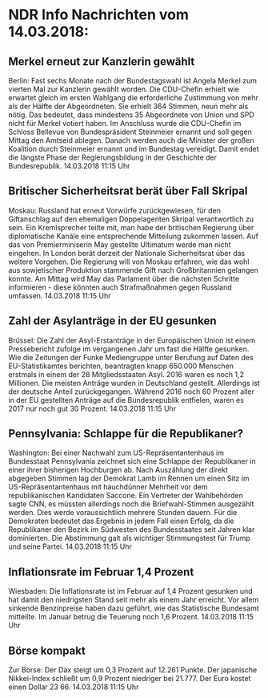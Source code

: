 # NDR Info Nachrichten vom 14.03.2018:


## Merkel erneut zur Kanzlerin gewählt
Berlin: Fast sechs Monate nach der Bundestagswahl ist Angela Merkel zum vierten Mal zur Kanzlerin gewählt worden. Die CDU-Chefin erhielt wie erwartet gleich im ersten Wahlgang die erforderliche Zustimmung von mehr als der Hälfte der Abgeordneten. Sie erhielt 364 Stimmen, neun mehr als nötig. Das bedeutet, dass mindestens 35 Abgeordnete von Union und SPD nicht für Merkel votiert haben. Im Anschluss wurde die CDU-Chefin im Schloss Bellevue von Bundespräsident Steinmeier ernannt und soll gegen Mittag den Amtseid ablegen. Danach werden auch die Minister der großen Koalition durch Steinmeier ernannt und im Bundestag vereidigt. Damit endet die längste Phase der Regierungsbildung in der Geschichte der Bundesrepublik. 14.03.2018 11:15 Uhr 

## Britischer Sicherheitsrat berät über Fall Skripal
Moskau:	Russland hat erneut Vorwürfe zurückgewiesen, für den Giftanschlag auf den ehemaligen Doppelagenten Skripal verantwortlich zu sein. Ein Kremlsprecher teilte mit, man habe der britischen Regierung über diplomatische Kanäle eine entsprechende Mitteilung zukommen lassen. Auf das von Premierminiserin May gestellte Ultimatum werde man nicht eingehen. In London berät derzeit der Nationale Sicherheitsrat über das weitere Vorgehen. Die Regierung will von Moskau erfahren, wie das wohl aus sowjetischer Produktion stammende Gift nach Großbritannien gelangen konnte. Am Mittag wird May das Parlament über die nächsten Schritte informieren - diese könnten auch Strafmaßnahmen gegen Russland umfassen. 14.03.2018 11:15 Uhr 

## Zahl der Asylanträge in der EU gesunken
Brüssel: Die Zahl der Asyl-Erstanträge in der Europäischen Union ist einem Pressebericht zufolge im vergangenen Jahr um fast die Hälfte gesunken. Wie die Zeitungen der Funke Mediengruppe unter Berufung auf Daten des EU-Statistikamtes berichten, beantragten knapp 650.000 Menschen erstmals in einem der 28 Mitgliedsstaaten Asyl. 2016 waren es noch 1,2 Millionen. Die meisten Anträge wurden in Deutschland gestellt. Allerdings ist der deutsche Anteil zurückgegangen. Während 2016 noch 60 Prozent aller in der EU gestellten Anträge auf die Bundesrepublik entfielen, waren es 2017 nur noch gut 30 Prozent. 14.03.2018 11:15 Uhr 

## Pennsylvania: Schlappe für die Republikaner?
Washington: Bei einer Nachwahl zum US-Repräsentantenhaus im Bundesstaat Pennsylvania zeichnet sich eine Schlappe der Republikaner in einer ihrer bisherigen Hochburgen ab. Nach Auszählung der direkt abgegeben Stimmen lag der Demokrat Lamb im Rennen um einen Sitz im US-Repräsentantenhaus mit hauchdünner Mehrheit vor dem republikanischen Kandidaten Saccone. Ein Vertreter der Wahlbehörden sagte CNN, es müssten allerdings noch die Briefwahl-Stimmen ausgezählt werden. Dies werde voraussichtlich mehrere Stunden dauern. Für die Demokraten bedeutet das Ergebnis in jedem Fall einen Erfolg, da die Republikaner den Bezirk im Südwesten des Bundesstaates seit Jahren klar dominierten. Die Abstimmung galt als wichtiger Stimmungstest für Trump und seine Partei. 14.03.2018 11:15 Uhr 

## Inflationsrate im Februar 1,4 Prozent
Wiesbaden: Die Inflationsrate ist im Februar auf 1,4 Prozent gesunken und hat damit den niedrigsten Stand seit mehr als einem Jahr erreicht. Vor allem sinkende Benzinpreise haben dazu geführt, wie das Statistische Bundesamt mitteilte. Im Januar betrug die Teuerung noch 1,6 Prozent. 14.03.2018 11:15 Uhr 

## Börse kompakt
Zur Börse: Der Dax steigt um 0,3 Prozent auf 12.261 Punkte. Der japanische Nikkei-Index schließt um 0,9 Prozent niedriger bei 21.777. Der Euro kostet einen Dollar 23 66. 14.03.2018 11:15 Uhr 
